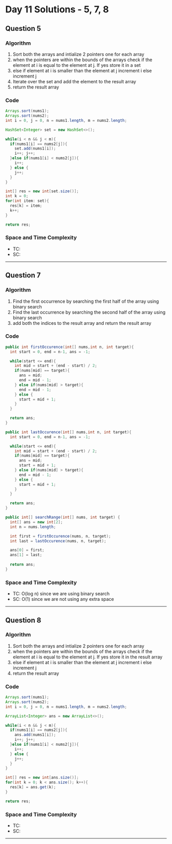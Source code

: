 # Day 11 Solutions - 5, 7, 8

## Question 5

### Algorithm

1. Sort both the arrays and intialize 2 pointers one for each array
2. when the pointers are within the bounds of the arrays check if the element at i is equal to the element at j. If yes store it in a set
3. else if element at i is smaller than the element at j increment i else increment j
4. Iterate over the set and add the element to the result array
4. return the result array

### Code

```java
Arrays.sort(nums1);
Arrays.sort(nums2);
int i = 0, j = 0, n = nums1.length, m = nums2.length;

HashSet<Integer> set = new HashSet<>();

while(i < n && j < m){
  if(nums1[i] == nums2[j]){
    set.add(nums1[i]);
    i++; j++;
  }else if(nums1[i] < nums2[j]){
    i++;
  } else {
    j++;
  }
}

int[] res = new int[set.size()];
int k = 0;
for(int item: set){
  res[k] = item;
  k++;
}

return res;
```

### Space and Time Complexity

- TC:
- SC:

---

## Question 7

### Algorithm

1. Find the first occurrence by searching the first half of the array using binary search
2. Find the last occurrence by searching the second half of the array using binary search
3. add both the indices to the result array and return the result array

### Code

```java
public int firstOccurence(int[] nums,int n, int target){
  int start = 0, end = n-1, ans = -1;

  while(start <= end){
    int mid = start + (end - start) / 2;
    if(nums[mid] == target){
      ans = mid;
      end = mid - 1;
    } else if(nums[mid] > target){
      end = mid - 1;
    } else {
      start = mid + 1;
    }
  }

  return ans;
}

public int lastOccurence(int[] nums,int n, int target){
  int start = 0, end = n-1, ans = -1;

  while(start <= end){
    int mid = start + (end - start) / 2;
    if(nums[mid] == target){
      ans = mid;
      start = mid + 1;
    } else if(nums[mid] > target){
      end = mid - 1;
    } else {
      start = mid + 1;
    }
  }

  return ans;
}

public int[] searchRange(int[] nums, int target) {
  int[] ans = new int[2];
  int n = nums.length;

  int first = firstOccurence(nums, n, target);
  int last = lastOccurence(nums, n, target);

  ans[0] = first;
  ans[1] = last;
  
  return ans;
}
```

### Space and Time Complexity

- TC: O(log n) since we are using binary search
- SC: O(1) since we are not using any extra space

---

## Question 8

### Algorithm

1. Sort both the arrays and intialize 2 pointers one for each array
2. when the pointers are within the bounds of the arrays check if the element at i is equal to the element at j. If yes store it in the result array
3. else if element at i is smaller than the element at j increment i else increment j
5. return the result array

### Code

```java
Arrays.sort(nums1);
Arrays.sort(nums2);
int i = 0, j = 0, n = nums1.length, m = nums2.length;

ArrayList<Integer> ans = new ArrayList<>();

while(i < n && j < m){
  if(nums1[i] == nums2[j]){
    ans.add(nums1[i]);
    i++; j++;
  }else if(nums1[i] < nums2[j]){
    i++;
  } else {
    j++;
  }
}

int[] res = new int[ans.size()];
for(int k = 0; k < ans.size(); k++){
  res[k] = ans.get(k);
}

return res;
```

### Space and Time Complexity

- TC:
- SC:

---
